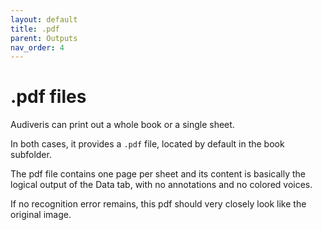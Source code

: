 ```yaml
---
layout: default
title: .pdf
parent: Outputs
nav_order: 4
---
```

# .pdf files

Audiveris can print out a whole book or a single sheet.

In both cases, it provides a `.pdf` file, located by default in the book subfolder.

The pdf file contains one page per sheet and its content is basically the logical output
of the Data tab, with no annotations and no colored voices.

If no recognition error remains, this pdf should very closely look like the original image.

